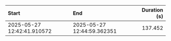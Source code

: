 | Start                      | End                        |   Duration (s) |
|:---------------------------|:---------------------------|---------------:|
| 2025-05-27 12:42:41.910572 | 2025-05-27 12:44:59.362351 |        137.452 |